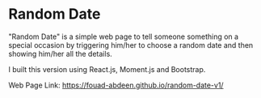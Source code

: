 # Random Date

"Random Date" is a simple web page to tell someone something on a special occasion by triggering him/her to choose a random date and then showing him/her all the details.

I built this version using React.js, Moment.js and Bootstrap.

Web Page Link: https://fouad-abdeen.github.io/random-date-v1/
